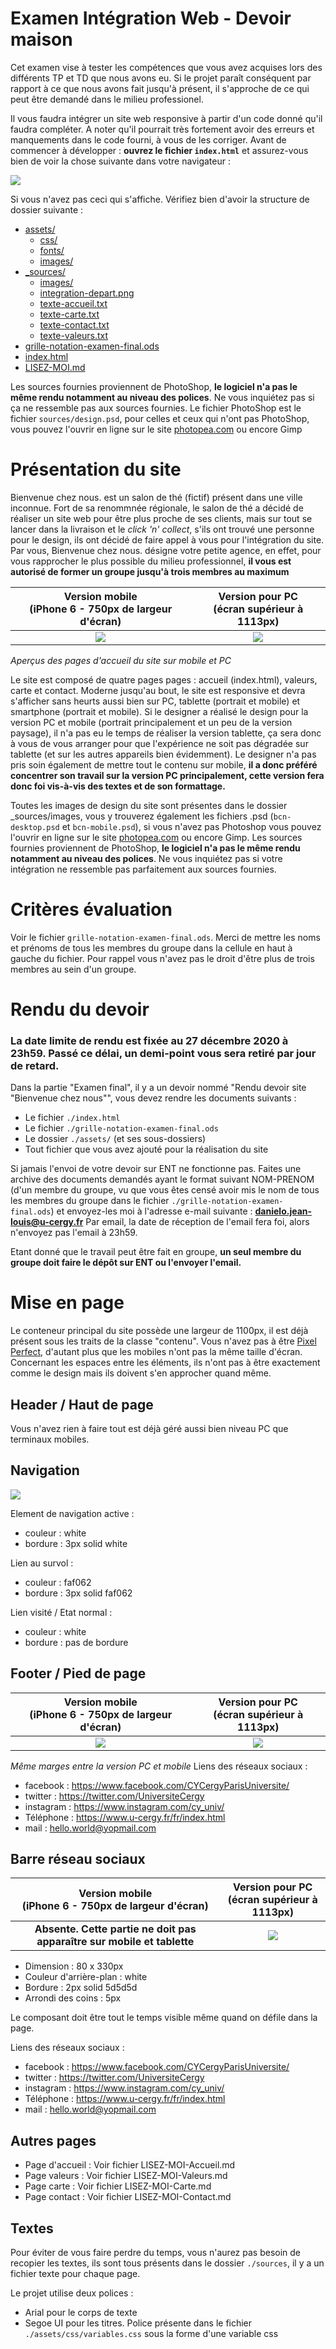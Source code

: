 # Examen Intégration Web - Devoir maison

Cet examen vise à tester les compétences que vous avez acquises lors des différents TP et TD que nous avons eu. Si le projet paraît conséquent par rapport à ce que nous avons fait jusqu'à présent, il s'approche de ce qui peut être demandé dans le milieu professionel.

Il vous faudra intégrer un site web responsive à partir d'un code donné qu'il faudra compléter. A noter qu'il pourrait très fortement avoir des erreurs et manquements dans le code fourni, à vous de les corriger. 
Avant de commencer à développer : **ouvrez le fichier `index.html`** et assurez-vous bien de voir la chose suivante dans votre navigateur :

![](./_sources/integration-depart.png)

Si vous n'avez pas ceci qui s'affiche. Vérifiez bien d'avoir la structure de dossier suivante :

* [assets/](.\examen-final\assets)
  * [css/](.\examen-final\assets\css)
  * [fonts/](.\examen-final\assets\fonts)
  * [images/](.\examen-final\assets\images)
* [_sources/](.\examen-final\_sources)
  * [images/](.\examen-final\_sources\images)
  * [integration-depart.png](.\examen-final\_sources\integration-depart.png)
  * [texte-accueil.txt](.\examen-final\_sources\texte-accueil.txt)
  * [texte-carte.txt](.\examen-final\_sources\texte-carte.txt)
  * [texte-contact.txt](.\examen-final\_sources\texte-contact.txt)
  * [texte-valeurs.txt](.\examen-final\_sources\texte-valeurs.txt)
* [grille-notation-examen-final.ods](.\examen-final\grille-notation-examen-final.ods)
* [index.html](.\examen-final\index.html)
* [LISEZ-MOI.md](.\examen-final\LISEZ-MOI.md)


Les sources fournies proviennent de PhotoShop, **le logiciel n'a pas le même rendu notamment au niveau des polices**. Ne vous inquiétez pas si ça ne ressemble pas aux sources fournies.
Le fichier PhotoShop est le fichier `sources/design.psd`, pour celles et ceux qui n'ont pas PhotoShop, vous pouvez l'ouvrir en ligne sur le site [photopea.com](https://www.photopea.com/) ou encore Gimp

# Présentation du site
Bienvenue chez nous. est un salon de thé (fictif) présent dans une ville inconnue. Fort de sa renommnée régionale, le salon de thé a décidé de réaliser un site web pour être plus proche de ses clients, mais sur tout se lancer dans la livraison et le _click 'n' collect_, s'ils ont trouvé une personne pour le design, ils ont décidé de faire appel à vous pour l'intégration du site. Par vous, Bienvenue chez nous. désigne votre petite agence, en effet, pour vous rapprocher le plus possible du milieu professionnel, **il vous est autorisé de former un groupe jusqu'à trois membres au maximum**

| Version mobile <br />(iPhone 6 - 750px de largeur d'écran) | Version pour PC  <br />(écran supérieur à 1113px) |
| :--------------------------------------------------------: | :-----------------------------------------------: |
|       ![](./_sources/images/mini/mobile-accueil.jpg)       |    ![](./_sources/images/mini/pc-accueil.jpg)     |

_Aperçus des pages d'accueil du site sur mobile et PC_

Le site est composé de quatre pages pages : accueil (index.html), valeurs, carte et contact. Moderne jusqu'au bout, le site est responsive et devra s'afficher sans heurts aussi bien sur PC, tablette (portrait et mobile) et smartphone (portrait et mobile). Si le designer a réalisé le design pour la version PC et mobile (portrait principalement et un peu de la version paysage), il n'a pas eu le temps de réaliser la version tablette, ça sera donc à vous de vous arranger pour que l'expérience ne soit pas dégradée sur tablette (et sur les autres appareils bien évidemment).
Le designer n'a pas pris soin également de mettre tout le contenu sur mobile, **il a donc préféré concentrer son travail sur la version PC principalement, cette version fera donc foi vis-à-vis des textes et de son formattage.**

Toutes les images de design du site sont présentes dans le dossier _sources/images, vous y trouverez également les fichiers .psd (`bcn-desktop.psd` et `bcn-mobile.psd`), si vous n'avez pas Photoshop vous pouvez l'ouvrir en ligne sur le site [photopea.com](https://www.photopea.com/) ou encore Gimp. Les sources fournies proviennent de PhotoShop, **le logiciel n'a pas le même rendu notamment au niveau des polices**. Ne vous inquiétez pas si votre intégration ne ressemble pas parfaitement aux sources fournies.

# Critères évaluation
Voir le fichier `grille-notation-examen-final.ods`.
Merci de mettre les noms et prénoms de tous les membres du groupe dans la cellule en haut à gauche du fichier. Pour rappel vous n'avez pas le droit d'être plus de trois membres au sein d'un groupe.

# Rendu du devoir
### La date limite de rendu est fixée au 27 décembre 2020 à 23h59. Passé ce délai, un demi-point vous sera retiré par jour de retard.

Dans la partie "Examen final", il y a un devoir nommé "Rendu devoir site "Bienvenue chez nous"", vous devez rendre les documents suivants :
- Le fichier `./index.html`
- Le fichier `./grille-notation-examen-final.ods`
- Le dossier `./assets/` (et ses sous-dossiers)
- Tout fichier que vous avez ajouté pour la réalisation du site

Si jamais l'envoi de votre devoir sur ENT ne fonctionne pas. Faites une archive des documents demandés ayant le format suivant NOM-PRENOM (d'un membre du groupe, vu que vous êtes censé avoir mis le nom de tous les membres du groupe dans le fichier `./grille-notation-examen-final.ods`) et envoyez-les moi à l'adresse e-mail suivante : **danielo.jean-louis@u-cergy.fr**
Par email, la date de réception de l'email fera foi, alors n'envoyez pas l'email à 23h59.

Etant donné que le travail peut être fait en groupe, **un seul membre du groupe doit faire le dépôt sur ENT ou l'envoyer l'email.**

# Mise en page

Le conteneur principal du site possède une largeur de 1100px, il est déjà présent sous les traits de la classe "contenu". Vous n'avez pas à être [Pixel Perfect](https://cours.u-cergy.fr/mod/lesson/view.php?id=134687&pageid=1127), d'autant plus que les mobiles n'ont pas la même taille d'écran. Concernant les espaces entre les éléments, ils n'ont pas à être exactement comme le design mais ils doivent s'en approcher quand même.

## Header / Haut de page
Vous n'avez rien à faire tout est déjà géré aussi bien niveau PC que terminaux mobiles.

## Navigation
![](./_sources/images/mini/navigation.jpg)

Element de navigation active : 
- couleur : white
- bordure : 3px solid white

Lien au survol :
- couleur : faf062
- bordure : 3px solid faf062

Lien visité / Etat normal :
- couleur : white
- bordure : pas de bordure

## Footer / Pied de page
| Version mobile <br />(iPhone 6 - 750px de largeur d'écran) |   Version pour PC  <br />(écran supérieur à 1113px)    |
| :--------------------------------------------------------: | :----------------------------------------------------: |
|   ![](./_sources/images/mise-en-page/mobile-footer.jpg)    | ![](./_sources/images/mise-en-page/desktop-footer.jpg) |

_Même marges entre la version PC et mobile_
Liens des réseaux sociaux :
- facebook : https://www.facebook.com/CYCergyParisUniversite/
- twitter : https://twitter.com/UniversiteCergy
- instagram : https://www.instagram.com/cy_univ/
- Téléphone : https://www.u-cergy.fr/fr/index.html
- mail : hello.world@yopmail.com

## Barre réseau sociaux
|       Version mobile <br />(iPhone 6 - 750px de largeur d'écran)        |       Version pour PC  <br />(écran supérieur à 1113px)       |
| :---------------------------------------------------------------------: | :-----------------------------------------------------------: |
| **Absente. Cette partie ne doit pas apparaître sur mobile et tablette** | ![](./_sources/images/mise-en-page/barre-reseaux-sociaux.jpg) |

- Dimension : 80 x 330px
- Couleur d'arrière-plan : white
- Bordure : 2px solid 5d5d5d
- Arrondi des coins : 5px

Le composant doit être tout le temps visible même quand on défile dans la page.

Liens des réseaux sociaux :
- facebook : https://www.facebook.com/CYCergyParisUniversite/
- twitter : https://twitter.com/UniversiteCergy
- instagram : https://www.instagram.com/cy_univ/
- Téléphone : https://www.u-cergy.fr/fr/index.html
- mail : hello.world@yopmail.com

## Autres pages
- Page d'accueil : Voir fichier LISEZ-MOI-Accueil.md
- Page valeurs : Voir fichier LISEZ-MOI-Valeurs.md
- Page carte : Voir fichier LISEZ-MOI-Carte.md
- Page contact : Voir fichier LISEZ-MOI-Contact.md


## Textes
Pour éviter de vous faire perdre du temps, vous n'aurez pas besoin de recopier les textes, ils sont tous présents dans le dossier `./sources`, il y a un fichier texte pour chaque page.

Le projet utilise deux polices :
- Arial pour le corps de texte
- Segoe UI pour les titres. Police présente dans le fichier `./assets/css/variables.css` sous la forme d'une variable css